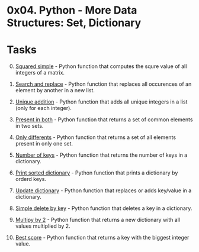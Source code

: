 0x04. Python - More Data Structures: Set, Dictionary
====================================================

# Tasks

0. [Squared simple](./0-square_matrix_simple.py) - Python function that computes the squre value of all integers of a matrix.

1. [Search and replace](./1-search_replace.py) - Python function that replaces all occurences of an element by another in a new list.
	
2. [Unique addition](./2-uniq_add.py) - Python function that adds all unique integers in a list (only for each integer).
	
3. [Present in both](./3-common_element.py) - Python function that returns a set of common elements in two sets.
	
4. [Only differents](./4-only_diff_elements.py) - Python function that returns a set of all elements present in only one set.
	
5. [Number of keys](./5-number_keys.py) - Python function that returns the number of keys in a dictionary.

6. [Print sorted dictionary](./6-print_sorted_dictionary) - Python function that prints a dictionary by orderd keys.

7. [Update dictionary](./7-update_dictionary.py) - Python function that replaces or adds key/value in a dictionary.

8. [Simple delete by key](./8-simple_delete.py) - Python function that deletes a key in a dictionary.

9. [Multipy by 2](./9-multiply_by_2.py) - Python function that returns a new dictionary with all values multiplied by 2.

10. [Best score](./10-best_score.py) - Python function that returns a key with the biggest integer value.
